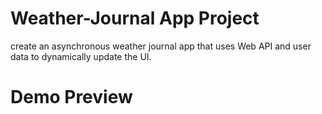 # Weather-Journal App Project

create an asynchronous weather journal app that uses Web API and user data to dynamically update the UI.

# Demo Preview
